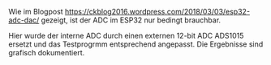 Wie im Blogpost https://ckblog2016.wordpress.com/2018/03/03/esp32-adc-dac/ gezeigt, ist der ADC im ESP32 nur bedingt brauchbar.

Hier wurde der interne ADC durch einen externen 12-bit ADC ADS1015 ersetzt und das Testprogrmm entsprechend angepasst. 
Die Ergebnisse sind grafisch dokumentiert.
